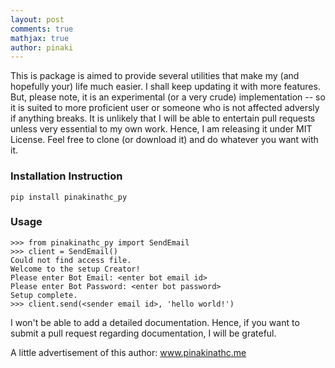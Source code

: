 ```yaml
---
layout: post
comments: true
mathjax: true
author: pinaki
---
```


This is package is aimed to provide several utilities that make my (and hopefully your) life much easier. I shall keep updating it with more features. But, please note, it is an experimental (or a very crude) implementation -- so it is suited to more proficient user or someone who is not affected adversly if anything breaks. It is unlikely that I will be able to entertain pull requests unless very essential to my own work. Hence, I am releasing it under MIT License. Feel free to clone (or download it) and do whatever you want with it.

### Installation Instruction

`pip install pinakinathc_py`

### Usage

```
>>> from pinakinathc_py import SendEmail
>>> client = SendEmail()
Could not find access file.
Welcome to the setup Creator!
Please enter Bot Email: <enter bot email id>
Please enter Bot Password: <enter bot password>
Setup complete.
>>> client.send(<sender email id>, 'hello world!')
```

I won't be able to add a detailed documentation. Hence, if you want to submit a pull request regarding documentation, I will be grateful.

A little advertisement of this author: www.pinakinathc.me

